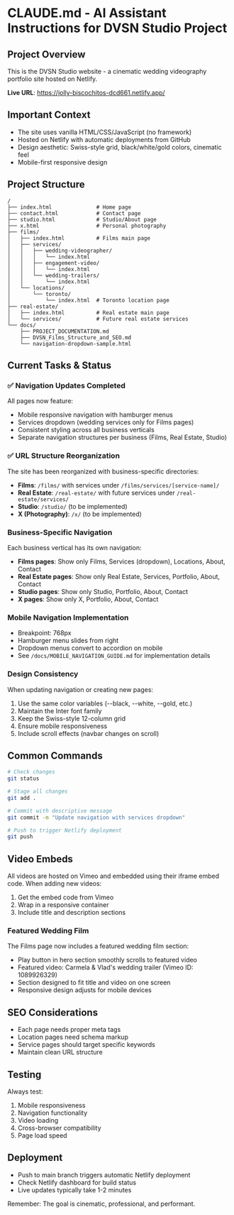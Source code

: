 # CLAUDE.md - AI Assistant Instructions for DVSN Studio Project

## Project Overview
This is the DVSN Studio website - a cinematic wedding videography portfolio site hosted on Netlify.

**Live URL**: https://jolly-biscochitos-dcd661.netlify.app/

## Important Context
- The site uses vanilla HTML/CSS/JavaScript (no framework)
- Hosted on Netlify with automatic deployments from GitHub
- Design aesthetic: Swiss-style grid, black/white/gold colors, cinematic feel
- Mobile-first responsive design

## Project Structure
```
/
├── index.html              # Home page
├── contact.html            # Contact page
├── studio.html             # Studio/About page
├── x.html                  # Personal photography
├── films/
│   ├── index.html          # Films main page
│   ├── services/
│   │   ├── wedding-videographer/
│   │   │   └── index.html
│   │   ├── engagement-video/
│   │   │   └── index.html
│   │   └── wedding-trailers/
│   │       └── index.html
│   └── locations/
│       └── toronto/
│           └── index.html  # Toronto location page
├── real-estate/
│   ├── index.html          # Real estate main page
│   └── services/           # Future real estate services
└── docs/
    ├── PROJECT_DOCUMENTATION.md
    ├── DVSN_Films_Structure_and_SEO.md
    └── navigation-dropdown-sample.html
```

## Current Tasks & Status

### ✅ Navigation Updates Completed
All pages now feature:
- Mobile responsive navigation with hamburger menus
- Services dropdown (wedding services only for Films pages)
- Consistent styling across all business verticals
- Separate navigation structures per business (Films, Real Estate, Studio)

### ✅ URL Structure Reorganization
The site has been reorganized with business-specific directories:
- **Films**: `/films/` with services under `/films/services/[service-name]/`
- **Real Estate**: `/real-estate/` with future services under `/real-estate/services/`
- **Studio**: `/studio/` (to be implemented)
- **X (Photography)**: `/x/` (to be implemented)

### Business-Specific Navigation
Each business vertical has its own navigation:
- **Films pages**: Show only Films, Services (dropdown), Locations, About, Contact
- **Real Estate pages**: Show only Real Estate, Services, Portfolio, About, Contact
- **Studio pages**: Show only Studio, Portfolio, About, Contact
- **X pages**: Show only X, Portfolio, About, Contact

### Mobile Navigation Implementation
- Breakpoint: 768px
- Hamburger menu slides from right
- Dropdown menus convert to accordion on mobile
- See `/docs/MOBILE_NAVIGATION_GUIDE.md` for implementation details

### Design Consistency
When updating navigation or creating new pages:
1. Use the same color variables (--black, --white, --gold, etc.)
2. Maintain the Inter font family
3. Keep the Swiss-style 12-column grid
4. Ensure mobile responsiveness
5. Include scroll effects (navbar changes on scroll)

## Common Commands
```bash
# Check changes
git status

# Stage all changes
git add .

# Commit with descriptive message
git commit -m "Update navigation with services dropdown"

# Push to trigger Netlify deployment
git push
```

## Video Embeds
All videos are hosted on Vimeo and embedded using their iframe embed code. When adding new videos:
1. Get the embed code from Vimeo
2. Wrap in a responsive container
3. Include title and description sections

### Featured Wedding Film
The Films page now includes a featured wedding film section:
- Play button in hero section smoothly scrolls to featured video
- Featured video: Carmela & Vlad's wedding trailer (Vimeo ID: 1089926329)
- Section designed to fit title and video on one screen
- Responsive design adjusts for mobile devices

## SEO Considerations
- Each page needs proper meta tags
- Location pages need schema markup
- Service pages should target specific keywords
- Maintain clean URL structure

## Testing
Always test:
1. Mobile responsiveness
2. Navigation functionality
3. Video loading
4. Cross-browser compatibility
5. Page load speed

## Deployment
- Push to main branch triggers automatic Netlify deployment
- Check Netlify dashboard for build status
- Live updates typically take 1-2 minutes

Remember: The goal is cinematic, professional, and performant.